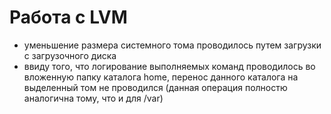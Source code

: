 # Работа с LVM
  - уменьшение размера системного тома проводилось путем загрузки с загрузочного диска
  - ввиду того, что логирование выполняемых команд проводилось во вложенную папку каталога home, перенос данного каталога на выделенный том не проводился (данная операция полностю аналогична тому, что и для /var)
